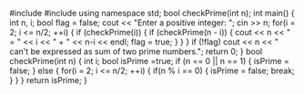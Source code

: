 #include<iostream>
#include<iostream>
using namespace std;
bool checkPrime(int n);
int main() {
    int n, i;
    bool flag = false;
   cout << "Enter a positive  integer: ";
    cin >> n;
    for(i = 2; i <= n/2; ++i) {
        if (checkPrime(i)) {
            if (checkPrime(n - i)) {
                cout << n << " = " << i << " + " << n-i << endl;
                flag = true;
            }
        }
    }
    if (!flag)
      cout << n << " can't be expressed as sum of two prime numbers.";
    return 0;
}
bool checkPrime(int n)
{
    int i;
    bool isPrime =true;
    if (n == 0 || n == 1) {
        isPrime = false;
    }
    else {
        for(i = 2; i <= n/2; ++i) {
            if(n % i == 0) {
                isPrime = false;
                break;
            }
        }
    }
    return isPrime;
}
